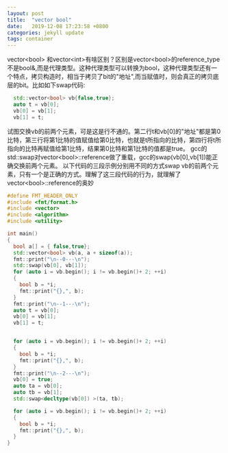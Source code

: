 ```yaml
---
layout: post
title:  "vector bool"
date:   2019-12-08 17:23:58 +0800
categories: jekyll update
tags: container
---
```

vector\<bool\>  和vector\<int\>有啥区别？区别是vector\<bool>的reference_type 不是bool&,而是代理类型。这种代理类型可以转换为bool，这种代理类型还有一个特点，拷贝构造时，相当于拷贝了bit的"地址",而当赋值时，则会真正的拷贝底层的bit。比如如下swap代码:

```cpp
  std::vector<bool> vb{false,true};
  auto t = vb[0];
  vb[0] = vb[1];
  vb[1] = t;
```
试图交换vb的前两个元素，可是这是行不通的。第二行t和vb[0]的"地址"都是第0比特，第三行将第1比特的值赋值给第0比特，也就是t所指向的比特，第四行将t所指向的比特再赋值给第1比特，结果第0比特和第1比特的值都是true。
gcc的std::swap对vector\<bool\>::reference做了重载，gcc的swap(vb[0],vb[1])能正确交换前两个元素。
以下代码的三段示例分别用不同的方式swap vb的前两个元素，只有一个是正确的方式。理解了这三段代码的行为，就理解了vector\<bool\>::reference的奥妙



```cpp
#define FMT_HEADER_ONLY
#include <fmt/format.h>
#include <vector>
#include <algorithm>
#include <utility>

int main()
{
  bool a[] = { false,true};
  std::vector<bool> vb(a, a + sizeof(a));
  fmt::print("\n--0---\n");
  std::swap(vb[0], vb[1]);
  for (auto i = vb.begin(); i != vb.begin()+ 2; ++i)
  {
    bool b = *i;
    fmt::print("{},", b);
  }
  fmt::print("\n--1---\n");
  auto t = vb[0];
  vb[0] = vb[1];
  vb[1] = t;


  for (auto i = vb.begin(); i != vb.begin()+ 2; ++i)
  {
    bool b = *i;
    fmt::print("{},", b);
  }
  fmt::print("\n--2---\n");
  vb[0] = true;
  auto ta = vb[0];
  auto tb = vb[1];
  std::swap<decltype(vb[0]) >(ta, tb);

  for (auto i = vb.begin(); i != vb.begin()+ 2; ++i)
  {
    bool b = *i;
    fmt::print("{},", b);
  }
}
```
